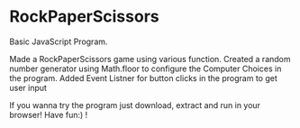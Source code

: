 # RockPaperScissors
Basic JavaScript Program.

Made a RockPaperScissors game using various function. 
Created a random number generator using Math.floor to configure the Computer Choices in the program.
Added Event Listner for button clicks in the program to get user input

If you wanna try the program just download, extract and run in your browser! Have fun:) !
